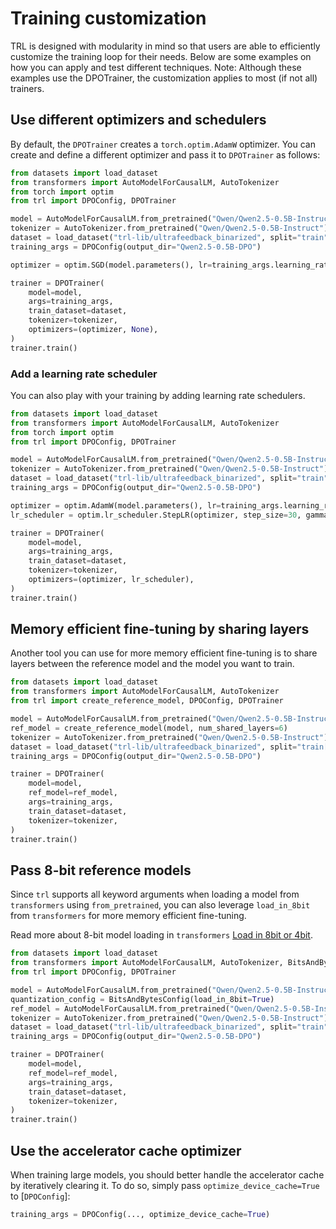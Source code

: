 # Training customization

TRL is designed with modularity in mind so that users are able to efficiently customize the training loop for their needs. Below are some examples on how you can apply and test different techniques.  Note: Although these examples use the DPOTrainer, the customization applies to most (if not all) trainers.

## Use different optimizers and schedulers

By default, the `DPOTrainer` creates a `torch.optim.AdamW` optimizer. You can create and define a different optimizer and pass it to `DPOTrainer` as follows:

```python
from datasets import load_dataset
from transformers import AutoModelForCausalLM, AutoTokenizer
from torch import optim
from trl import DPOConfig, DPOTrainer

model = AutoModelForCausalLM.from_pretrained("Qwen/Qwen2.5-0.5B-Instruct")
tokenizer = AutoTokenizer.from_pretrained("Qwen/Qwen2.5-0.5B-Instruct")
dataset = load_dataset("trl-lib/ultrafeedback_binarized", split="train")
training_args = DPOConfig(output_dir="Qwen2.5-0.5B-DPO")

optimizer = optim.SGD(model.parameters(), lr=training_args.learning_rate)

trainer = DPOTrainer(
    model=model,
    args=training_args,
    train_dataset=dataset,
    tokenizer=tokenizer,
    optimizers=(optimizer, None),
)
trainer.train()
```

### Add a learning rate scheduler

You can also play with your training by adding learning rate schedulers.

```python
from datasets import load_dataset
from transformers import AutoModelForCausalLM, AutoTokenizer
from torch import optim
from trl import DPOConfig, DPOTrainer

model = AutoModelForCausalLM.from_pretrained("Qwen/Qwen2.5-0.5B-Instruct")
tokenizer = AutoTokenizer.from_pretrained("Qwen/Qwen2.5-0.5B-Instruct")
dataset = load_dataset("trl-lib/ultrafeedback_binarized", split="train")
training_args = DPOConfig(output_dir="Qwen2.5-0.5B-DPO")

optimizer = optim.AdamW(model.parameters(), lr=training_args.learning_rate)
lr_scheduler = optim.lr_scheduler.StepLR(optimizer, step_size=30, gamma=0.1)

trainer = DPOTrainer(
    model=model,
    args=training_args,
    train_dataset=dataset,
    tokenizer=tokenizer,
    optimizers=(optimizer, lr_scheduler),
)
trainer.train()
```

## Memory efficient fine-tuning by sharing layers

Another tool you can use for more memory efficient fine-tuning is to share layers between the reference model and the model you want to train.

```python
from datasets import load_dataset
from transformers import AutoModelForCausalLM, AutoTokenizer
from trl import create_reference_model, DPOConfig, DPOTrainer

model = AutoModelForCausalLM.from_pretrained("Qwen/Qwen2.5-0.5B-Instruct")
ref_model = create_reference_model(model, num_shared_layers=6)
tokenizer = AutoTokenizer.from_pretrained("Qwen/Qwen2.5-0.5B-Instruct")
dataset = load_dataset("trl-lib/ultrafeedback_binarized", split="train[:1%]")
training_args = DPOConfig(output_dir="Qwen2.5-0.5B-DPO")

trainer = DPOTrainer(
    model=model,
    ref_model=ref_model,
    args=training_args,
    train_dataset=dataset,
    tokenizer=tokenizer,
)
trainer.train()
```

## Pass 8-bit reference models

Since `trl` supports all keyword arguments when loading a model from `transformers` using `from_pretrained`, you can also leverage `load_in_8bit` from `transformers` for more memory efficient fine-tuning.

Read more about 8-bit model loading in `transformers` [Load in 8bit or 4bit](https://huggingface.co/docs/transformers/en/peft#load-in-8bit-or-4bit).

```python
from datasets import load_dataset
from transformers import AutoModelForCausalLM, AutoTokenizer, BitsAndBytesConfig
from trl import DPOConfig, DPOTrainer

model = AutoModelForCausalLM.from_pretrained("Qwen/Qwen2.5-0.5B-Instruct")
quantization_config = BitsAndBytesConfig(load_in_8bit=True)
ref_model = AutoModelForCausalLM.from_pretrained("Qwen/Qwen2.5-0.5B-Instruct", quantization_config= quantization_config)
tokenizer = AutoTokenizer.from_pretrained("Qwen/Qwen2.5-0.5B-Instruct")
dataset = load_dataset("trl-lib/ultrafeedback_binarized", split="train")
training_args = DPOConfig(output_dir="Qwen2.5-0.5B-DPO")

trainer = DPOTrainer(
    model=model,
    ref_model=ref_model,
    args=training_args,
    train_dataset=dataset,
    tokenizer=tokenizer,
)
trainer.train()
```

## Use the accelerator cache optimizer

When training large models, you should better handle the accelerator cache by iteratively clearing it. To do so, simply pass `optimize_device_cache=True` to [`DPOConfig`]:

```python
training_args = DPOConfig(..., optimize_device_cache=True)
```
